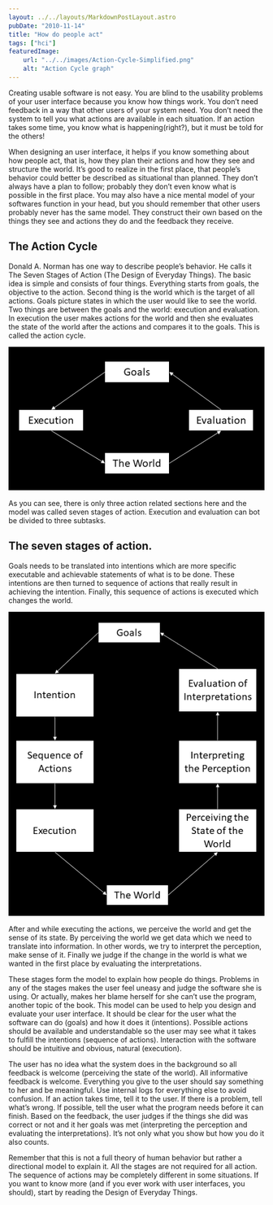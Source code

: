 ```yaml
---
layout: ../../layouts/MarkdownPostLayout.astro
pubDate: "2010-11-14"
title: "How do people act"
tags: ["hci"]
featuredImage: 
    url: "../../images/Action-Cycle-Simplified.png"
    alt: "Action Cycle graph"
---
```

Creating usable software is not easy. You are blind to the usability problems of your user interface because you know how things work. You don’t need feedback in a way that other users of your system need. You don’t need the system to tell you what actions are available in each situation. If an action takes some time, you know what is happening(right?), but it must be told for the others!

When designing an user interface, it helps if you know something about how people act, that is, how they plan their actions and how they see and structure the world. It’s good to realize in the first place, that people’s behavior could better be described as situational than planned. They don’t always have a plan to follow; probably they don’t even know what is possible in the first place. You may also have a nice mental model of your softwares function in your head, but you should remember that other users probably never has the same model. They construct their own based on the things they see and actions they do and the feedback they receive.

## The Action Cycle

Donald A. Norman has one way to describe people’s behavior. He calls it The Seven Stages of Action (The Design of Everyday Things). The basic idea is simple and consists of four things. Everything starts from goals, the objective to the action. Second thing is the world which is the target of all actions. Goals picture states in which the user would like to see the world. Two things are between the goals and the world: execution and evaluation. In execution the user makes actions for the world and then she evaluates the state of the world after the actions and compares it to the goals. This is called the action cycle.

![Action Cycle Simplified](../../images/Action-Cycle-Simplified.png)

As you can see, there is only three action related sections here and the model was called seven stages of action. Execution and evaluation can bot be divided to three subtasks.

## The seven stages of action.

Goals needs to be translated into intentions which are more specific executable and achievable statements of what is to be done. These intentions are then turned to sequence of actions that really result in achieving the intention. Finally, this sequence of actions is executed which changes the world.

![Seven Stages of Action](../../images/Action-Cycle.png)

After and while executing the actions, we perceive the world and get the sense of its state. By perceiving the world we get data which we need to translate into information. In other words, we try to interpret the perception, make sense of it. Finally we judge if the change in the world is what we wanted in the first place by evaluating the interpretations.

These stages form the model to explain how people do things. Problems in any of the stages makes the user feel uneasy and judge the software she is using. Or actually, makes her blame herself for she can’t use the program, another topic of the book. This model can be used to help you design and evaluate your user interface. It should be clear for the user what the software can do (goals) and how it does it (intentions). Possible actions should be available and understandable so the user may see what it takes to fulfill the intentions (sequence of actions). Interaction with the software should be intuitive and obvious, natural (execution).

The user has no idea what the system does in the background so all feedback is welcome (perceiving the state of the world). All informative feedback is welcome. Everything you give to the user should say something to her and be meaningful. Use internal logs for everything else to avoid confusion. If an action takes time, tell it to the user. If there is a problem, tell what’s wrong. If possible, tell the user what the program needs before it can finish. Based on the feedback, the user judges if the things she did was correct or not and it her goals was met (interpreting the perception and evaluating the interpretations). It’s not only what you show but how you do it also counts.

Remember that this is not a full theory of human behavior but rather a directional model to explain it. All the stages are not required for all action. The sequence of actions may be completely different in some situations. If you want to know more (and if you ever work with user interfaces, you should), start by reading the Design of Everyday Things.